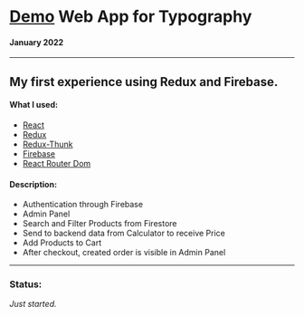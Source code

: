 # [Demo]() Web App for Typography #
#### January 2022 ####
---
## My first experience using Redux and Firebase. ##
#### What I used: ####
- [React](https://reactjs.org/)
- [Redux](https://redux.js.org/)
- [Redux-Thunk](https://www.npmjs.com/package/redux-thunk)
- [Firebase](https://firebase.google.com/)
- [React Router Dom](https://www.npmjs.com/package/react-router-dom/v/5.3.0)

#### Description: ####
- Authentication through Firebase
- Admin Panel
- Search and Filter Products from Firestore
- Send to backend data from Calculator to receive Price
- Add Products to Cart
- After checkout, created order is visible in Admin Panel

---
### Status: ####
_Just started._
